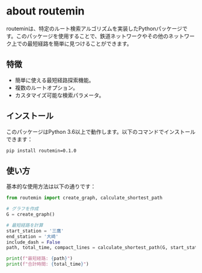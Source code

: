 # about routemin

routeminは、特定のルート検索アルゴリズムを実装したPythonパッケージです。このパッケージを使用することで、鉄道ネットワークやその他のネットワーク上での最短経路を簡単に見つけることができます。

## 特徴

- 簡単に使える最短経路探索機能。
- 複数のルートオプション。
- カスタマイズ可能な検索パラメータ。

## インストール

このパッケージはPython 3.6以上で動作します。以下のコマンドでインストールできます：

```bash
pip install routemin=0.1.0
```
## 使い方

基本的な使用方法は以下の通りです：

```python
from routemin import create_graph, calculate_shortest_path

# グラフを作成
G = create_graph()

# 最短経路を計算
start_station = '三鷹'
end_station = '大崎'
include_dash = False
path, total_time, compact_lines = calculate_shortest_path(G, start_station, end_station, include_dash)

print(f"最短経路: {path}")
print(f"合計時間: {total_time}")
```